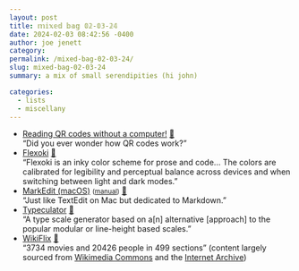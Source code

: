 ```yaml
---
layout: post
title: 𝕞𝕚𝕩𝕖𝕕 𝕓𝕒𝕘 𝟘𝟚-𝟘𝟛-𝟚𝟜
date: 2024-02-03 08:42:56 -0400
author: joe jenett
category: 
permalink: /mixed-bag-02-03-24/
slug: mixed-bag-02-03-24
summary: a mix of small serendipities (hi john)

categories:
  - lists
  - miscellany
---
```

<ul class="links">
	<li><a title="Reading QR codes without a computer!" href="https://qr.blinry.org/">Reading QR codes without a computer!</a> <a href="https://pinboard.in/u:rona25">📌</a><br>“Did you ever wonder how QR codes work?”</li>
	<li><a title="Flexoki — Steph Ango" href="https://stephango.com/flexoki">Flexoki</a> <a href="https://pinboard.in/u:roger">📌</a><br>“Flexoki is an inky color scheme for prose and code... The colors are calibrated for legibility and perceptual balance across devices and when switching between light and dark modes.”</li>
	<li><a title="GitHub - MarkEdit-app/MarkEdit" href="https://github.com/MarkEdit-app/MarkEdit">MarkEdit (macOS)</a> <small>(<a href="https://github.com/MarkEdit-app/MarkEdit/wiki/Manual">manual</a>)</small> <a href="https://pinboard.in/u:e2b">📌</a><br>“Just like TextEdit on Mac but dedicated to Markdown.”</li>
	<li><a title="Typeculator - An different type scale generator" href="https://typeculator.alexpaul.me/">Typeculator</a> <a href="https://pinboard.in/u:roger">📌</a><br>“A type scale generator based on a[n] alternative [approach] to the popular modular or line-height based scales.”</li>
	<li><a title="WikiFlix" href="https://wikiflix.toolforge.org/">WikiFlix</a> <a href="https://pinboard.in/u:sdellis">📌</a><br>“3734 movies and 20426 people in 499 sections” (content largely sourced from <a title="Wikimedia Commons" href="https://commons.wikimedia.org/wiki/Main_Page">Wikimedia Commons</a> and the <a title="Internet Archive" href="https://archive.org/">Internet Archive</a>)</li>
</ul>

<a style="display:none;" href="https://brid.gy/publish/mastodon"><small>(cross-posted to mastodon)</small></a>